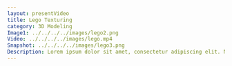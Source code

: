 ```yaml
---
layout: presentVideo
title: Lego Texturing
category: 3D Modeling
Image1: ../../../../images/lego2.png
Video: ../../../../images/lego.mp4
Snapshot: ../../../../images/lego3.png
Description: Lorem ipsum dolor sit amet, consectetur adipiscing elit. Nullam nec enim convallis, iaculis nunc quis, tristique sapien. Proin ut arcu quis massa suscipit dictum. Proin accumsan orci ut posuere pharetra. Etiam et lectus in mi vulputate sollicitudin nec eget augue. Ut accumsan, orci ac laoreet fermentum, dui nibh consectetur orci, nec finibus leo arcu nec risus. Donec facilisis eros sed auctor ultricies. Nam sagittis elementum mi, quis efficitur lorem volutpat quis. Morbi sagittis bibendum velit, id aliquam magna. Sed luctus id elit non elementum. Etiam posuere fringilla ligula, eu tincidunt lectus commodo in. Nunc id volutpat nibh. Quisque at risus id odio venenatis sodales nec nec felis. Vivamus ut aliquet massa. Sed id tempor lacus, non sollicitudin ligula. Duis consequat efficitur egestas. Morbi arcu urna, iaculis vel eros a, molestie sodales ex.
---
```


